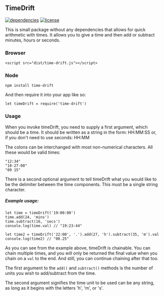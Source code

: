 ## TimeDrift  
  
    
[![dependencies](https://img.shields.io/badge/dependencies-none-green.svg)](https://img.shields.io/badge/dependencies-none-green.svg) [![license](https://img.shields.io/badge/license-MIT-blue.svg)](https://opensource.org/licenses/MIT)    


This is small package without any dependencies that allows for quick arithmetic with times.
It allows you to give a time and then add or subtract minutes, hours or seconds.

### Browser
```
<script src="dist/time-drift.js"></script>
```

### Node
```
npm install time-drift
```

And then require it into your app like so:

```
let timeDrift = require('time-drift')
```

### Usage

When you invoke timeDrift, you need to supply a first argument, which should be a time. It should be written as a string in the form: HH:MM:SS or, if you don't need to use seconds: HH:MM

The colons can be interchanged with most non-numerical characters. All these would be valid times:

```
"12:34"
"10-27-00"
"09 15"

```

There is a second optional argument to tell timeDrift what you would like to be the delimiter between the time components. This must be a single string character.

##### Example usage:

```
let time = timeDrift('19:00:00')
time.add(24, 'mins')
time.subtract(16, 'secs')
console.log(time.val) // "19:23:44"

let time2 = timeDrift('22:00', '.').add(27, 'h').subtract(35, 'm').val
console.log(time2) // "00.25"
```

As you can see from the example above, timeDrift is chainable. You can chain multiple times, and you will only be returned the final value when you chain on a `val` to the end. And still, you can continue chaining after that too.

The first argument to the `add()` and `subtract()` methods is the number of units you wish to add/subtract from the time.

The second argument signifies the time unit to be used can be any string, as long as it begins with the letters 'h', 'm', or 's'.